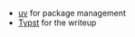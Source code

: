 - [uv](https://docs.astral.sh/uv/guides/install-python/) for package management
- [Typst](https://typst.app/) for the writeup
